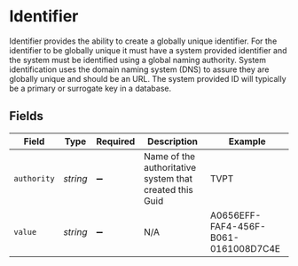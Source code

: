 # Identifier

Identifier provides the ability to create a globally unique identifier. For the identifier to be globally unique it must have a system provided identifier and the system must be identified using a global naming authority. System identification uses the domain naming system (DNS) to assure they are globally unique and should be an URL. The system provided ID will typically be a primary or surrogate key in a database.


## Fields

| Field                                                   | Type                                                    | Required                                                | Description                                             | Example                                                 |
| ------------------------------------------------------- | ------------------------------------------------------- | ------------------------------------------------------- | ------------------------------------------------------- | ------------------------------------------------------- |
| `authority`                                             | *string*                                                | :heavy_minus_sign:                                      | Name of the authoritative system that created this Guid | TVPT                                                    |
| `value`                                                 | *string*                                                | :heavy_minus_sign:                                      | N/A                                                     | A0656EFF-FAF4-456F-B061-0161008D7C4E                    |